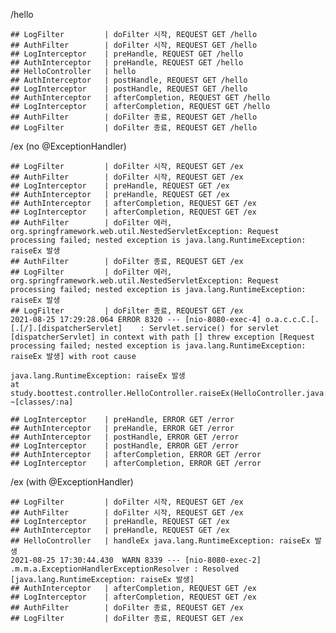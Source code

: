 
/hello

    ## LogFilter         | doFilter 시작, REQUEST GET /hello
    ## AuthFilter        | doFilter 시작, REQUEST GET /hello
    ## LogInterceptor    | preHandle, REQUEST GET /hello
    ## AuthInterceptor   | preHandle, REQUEST GET /hello
    ## HelloController   | hello
    ## AuthInterceptor   | postHandle, REQUEST GET /hello
    ## LogInterceptor    | postHandle, REQUEST GET /hello
    ## AuthInterceptor   | afterCompletion, REQUEST GET /hello
    ## LogInterceptor    | afterCompletion, REQUEST GET /hello
    ## AuthFilter        | doFilter 종료, REQUEST GET /hello
    ## LogFilter         | doFilter 종료, REQUEST GET /hello

/ex (no @ExceptionHandler)

    ## LogFilter         | doFilter 시작, REQUEST GET /ex
    ## AuthFilter        | doFilter 시작, REQUEST GET /ex
    ## LogInterceptor    | preHandle, REQUEST GET /ex
    ## AuthInterceptor   | preHandle, REQUEST GET /ex
    ## AuthInterceptor   | afterCompletion, REQUEST GET /ex
    ## LogInterceptor    | afterCompletion, REQUEST GET /ex
    ## AuthFilter        | doFilter 에러, org.springframework.web.util.NestedServletException: Request processing failed; nested exception is java.lang.RuntimeException: raiseEx 발생
    ## AuthFilter        | doFilter 종료, REQUEST GET /ex
    ## LogFilter         | doFilter 에러, org.springframework.web.util.NestedServletException: Request processing failed; nested exception is java.lang.RuntimeException: raiseEx 발생
    ## LogFilter         | doFilter 종료, REQUEST GET /ex
    2021-08-25 17:29:28.064 ERROR 8320 --- [nio-8080-exec-4] o.a.c.c.C.[.[.[/].[dispatcherServlet]    : Servlet.service() for servlet [dispatcherServlet] in context with path [] threw exception [Request processing failed; nested exception is java.lang.RuntimeException: raiseEx 발생] with root cause
    
    java.lang.RuntimeException: raiseEx 발생
    at study.boottest.controller.HelloController.raiseEx(HelloController.java:22) ~[classes/:na]
    
    ## LogInterceptor    | preHandle, ERROR GET /error
    ## AuthInterceptor   | preHandle, ERROR GET /error
    ## AuthInterceptor   | postHandle, ERROR GET /error
    ## LogInterceptor    | postHandle, ERROR GET /error
    ## AuthInterceptor   | afterCompletion, ERROR GET /error
    ## LogInterceptor    | afterCompletion, ERROR GET /error


/ex (with @ExceptionHandler)

    ## LogFilter         | doFilter 시작, REQUEST GET /ex
    ## AuthFilter        | doFilter 시작, REQUEST GET /ex
    ## LogInterceptor    | preHandle, REQUEST GET /ex
    ## AuthInterceptor   | preHandle, REQUEST GET /ex
    ## HelloController   | handleEx java.lang.RuntimeException: raiseEx 발생
    2021-08-25 17:30:44.430  WARN 8339 --- [nio-8080-exec-2] .m.m.a.ExceptionHandlerExceptionResolver : Resolved [java.lang.RuntimeException: raiseEx 발생]
    ## AuthInterceptor   | afterCompletion, REQUEST GET /ex
    ## LogInterceptor    | afterCompletion, REQUEST GET /ex
    ## AuthFilter        | doFilter 종료, REQUEST GET /ex
    ## LogFilter         | doFilter 종료, REQUEST GET /ex
